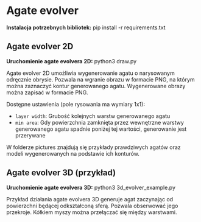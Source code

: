 # Agate evolver

__Instalacja potrzebnych bibliotek:__ pip install -r requirements.txt

## Agate evolver 2D

__Uruchomienie agate evolvera 2D:__ python3 draw.py

Agate evolver 2D umożliwia wygenerowanie agatu o narysowanym odręcznie obrysie. Pozwala na wgranie obrazu w formacie PNG, na którym można zaznaczyć kontur generowanego agatu. Wygenerowane obrazy można zapisać w formacie PNG.

Dostępne ustawienia (pole rysowania ma wymiary 1x1):
*  `layer width`: Grubość kolejnych warstw generowanego agatu
*  `min area`: Gdy powierzchnia zamknięta przez wewnętrzne warstwy generowanego agatu spadnie poniżej tej wartości, generowanie jest przerywane

W folderze pictures znajdują się przykłady prawdziwych agatów oraz modeli wygenerowanych na podstawie ich konturów.

## Agate evolver 3D (przykład)

__Uruchomienie agate evolvera 3D:__ python3 3d_evolver_example.py

Przykład działania agate evolvera 3D generuje agat zaczynając od powierzchni będącej odkształconą sferą. Pozwala obserwować jego przekroje. Kółkiem myszy można przełączać się między warstwami.